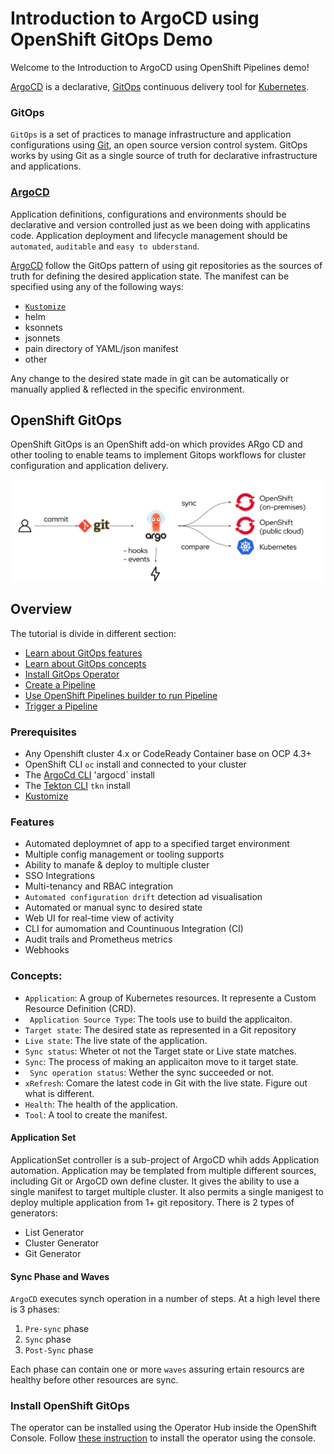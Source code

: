 # Introduction to ArgoCD using OpenShift GitOps Demo

Welcome to the Introduction to ArgoCD using OpenShift Pipelines demo!


[ArgoCD](https://argo-cd.readthedocs.io/en/stable/) is a declarative, [GitOps](https://www.redhat.com/en/topics/devops/what-is-gitops) continuous delivery tool for [Kubernetes](https://kubernetes.io/). 

### GitOps
`GitOps` is a set of practices to manage infrastructure and application configurations using [Git](Githttps://git-scm.com), an open source version control system. GitOps works by using Git as a single source of truth for declarative infrastructure and applications.

### [ArgoCD](https://argo-cd.readthedocs.io/en/stable/)

Application definitions, configurations and environments should be declarative and version controlled just as we been doing with applicatins code.  Application deployment and lifecycle management should be `automated`, `auditable` and `easy to ubderstand`. 

[ArgoCD](https://argo-cd.readthedocs.io/en/stable/) follow the GitOps pattern of using git repositories as the sources of truth for defining the desired application state. The manifest can be specified using any of the following ways:
* [`Kustomize`](https://kustomize.io/)
* helm
* ksonnets
* jsonnets
* pain directory of YAML/json manifest
* other

 Any change to the desired state made in git can be automatically or manually applied & reflected in the specific environment.

## OpenShift GitOps

OpenShift GitOps is an OpenShift add-on which provides ARgo CD and other tooling to enable teams to implement Gitops workflows for cluster configuration and application delivery. 

![gitops-ocp](docs/images/gitops-ocp.png)

## Overview
The tutorial is divide in different section:
* [Learn about GitOps features](#features)
* [Learn about GitOps concepts](#concepts)
* [Install GitOps Operator](install-openshift-gitops)
* [Create a Pipeline](#create-pipeline)
* [Use OpenShift Pipelines builder to run Pipeline](#run-pipeline)
* [Trigger a Pipeline](#trigger-pipeline)


### Prerequisites

* Any Openshift cluster 4.x or CodeReady Container base on OCP 4.3+
* OpenShift CLI `oc` install and connected to your cluster
* The [ArgoCd CLI](https://argo-cd.readthedocs.io/en/stable/cli_installation/) 'argocd` install
* The [Tekton CLI](https://github.com/tektoncd/cli) `tkn` install
* [Kustomize](https://kustomize.io/)

### Features 
* Automated deploymnet of app to a specified target environment
* Multiple config management or tooling supports
* Ability to manafe & deploy to multiple cluster
* SSO Integrations
* Multi-tenancy and RBAC integration
* `Automated configuration drift` detection ad visualisation
* Automated or manual sync to desired state
* Web UI for real-time view of activity
* CLI for aumomation and Countinuous Integration (CI)
* Audit trails and Prometheus metrics 
* Webhooks


### Concepts:

* `Application`: A group of Kubernetes resources. It represente a Custom Resource Definition (CRD).
* ` Application Source Type`: The tools use to build the applicaiton.
* `Target state`: The desired state as represented in a Git repository
* `Live state`: The live state of the application.
* `Sync status`: Wheter ot not the Target state or Live state matches.
* `Sync`: The process of making an applicaiton move to it target state.
* ` Sync operation status`: Wether the sync succeeded or not.
* `xRefresh`: Comare the latest code in Git with the live state. Figure out what is different.
* `Health`: The health of the application.
* `Tool`: A tool to create the manifest.

#### Application Set
ApplicationSet controller is a sub-project of ArgoCD whih adds Application automation. Application may be templated from multiple different sources, including Git or ArgoCD own define cluster. It gives the ability to use a single manifest to target multiple cluster. It also permits a single manigest to deploy multiple application from 1+ git repository. There is 2 types of generators:
* List Generator
* Cluster Generator
* Git Generator  

#### Sync Phase and Waves

`ArgoCD` executes synch operation in a number of steps. At a high level there is 3 phases:
1. `Pre-sync` phase
1. `Sync` phase
1. `Post-Sync` phase

Each phase can contain one or more `waves` assuring ertain resourcs are healthy before other resources are sync.

### Install OpenShift GitOps
The operator can be installed using the Operator Hub inside the OpenShift Console. Follow [these instruction](/docs/install-gitops-operator.md) to install the operator using the console.
